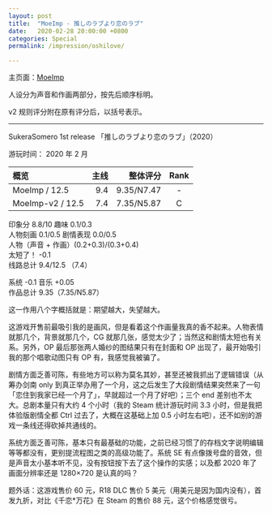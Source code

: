 ```yaml
---
layout: post
title:  "MoeImp - 推しのラブより恋のラブ"
date:   2020-02-28 20:00:00 +0800
categories: Special
permalink: /impression/oshilove/

---
```


主页面：[MoeImp](http://yoro.xyz/impression)

人设分为声音和作画两部分，按先后顺序标明。

v2 规则评分附在原有评分后，以括号表示。

---

SukeraSomero 1st release 「推しのラブより恋のラブ」（2020）

游玩时间： 2020 年 2 月

| 概览             | 主线 |   整体评分 | Rank |
| :--------------- | ---: | ---------: | :--: |
| MoeImp / 12.5    |  9.4 | 9.35/N7.47 |  -   |
| MoeImp-v2 / 12.5 |  7.4 | 7.35/N5.87 |  C   |

印象分 8.8/10 趣味 0.1/0.3<br />
人物刻画 0.1/0.5 剧情表现 0.0/0.5<br />
人物（声音 + 作画）(0.2+0.3)/(0.3+0.4)<br />
太短了！ -0.1<br />
线路总计 9.4/12.5 （7.4）

系统 -0.1 音乐 +0.05<br />
作品总计 9.35（7.35/N5.87）

这一作用八个字概括就是：期望越大，失望越大。

这游戏开售前最吸引我的是画风，但是看着这个作画量我真的香不起来。人物表情就那几个，背景就那几个，CG 就那几张，感觉太少了；当然这和剧情太短也有关系。另外，OP 最后那张两人婚纱的图结果只有在封面和 OP 出现了，最开始吸引我的那个唱歌动图只有 OP 有，我感觉我被骗了。

剧情方面乏善可陈，有些地方可以称为莫名其妙，甚至还被我抓出了逻辑错误（从筹办剑南 only 到真正举办用了一个月，这之后发生了大段剧情结果突然来了一句「恋住到我家已经一个月了」，早就超过一个月了好吧）；三个 end 差别也不太大。总剧本量只有大约 4 个小时（我的 Steam 统计游玩时间 3.3 小时，但是我把体验版剧情全都 Ctrl 过去了，大概在这基础上加 0.5 小时左右吧），还不如别的游戏一条线还得砍掉共通线的。

系统方面乏善可陈，基本只有最基础的功能，之前已经习惯了的存档文字说明编辑等等都没有，更别提流程图之类的高级功能了。系统 SE 有点像拨号盘的音效，但是声音太小基本听不见，没有按钮按下去了这个操作的实感；以及都 2020 年了画面分辨率还是 1280×720 是认真的吗？

题外话：这游戏售价 60 元，R18 DLC 售价 5 美元（用美元是因为国内没有），首发九折，对比《千恋\*万花》在 Steam 的售价 88 元，这个价格感觉很亏。